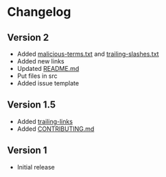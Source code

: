 # Changelog

## Version 2
- Added [malicious-terms.txt](./malicious-terms.txt) and [trailing-slashes.txt](./trailing-slashes)
- Added new links
- Updated [README.md](/README.md)
- Put files in src
- Added issue template

## Version 1.5
- Added [trailing-links](./trailing-links.txt)
- Added [CONTRIBUTING.md](/CONTRIBUTING.md)

## Version 1
- Initial release
